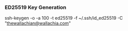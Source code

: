 ### ED25519 Key Generation
ssh-keygen -o -a 100 -t ed25519 -f ~/.ssh/id_ed25519 -C "thewallachian@wallachia.com"

## 
